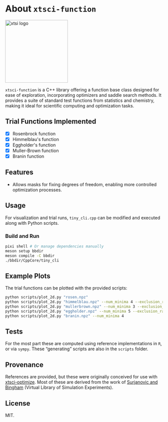 # About `xtsci-function`

<img src="./logo_xts-min.png" alt="xtsi logo" width="200" height="200"/>

`xtsci-function` is a C++ library offering a function base class designed for ease of exploration, incorporating optimizers and saddle search methods. It provides a suite of standard test functions from statistics and chemistry, making it ideal for scientific computing and optimization tasks.

## Trial Functions Implemented

- [X] Rosenbrock function
- [X] Himmelblau's function
- [X] Eggholder's function
- [X] Muller-Brown function
- [X] Branin function

## Features

- Allows masks for fixing degrees of freedom, enabling more controlled optimization processes.

## Usage

For visualization and trial runs, `tiny_cli.cpp` can be modified and executed along with Python scripts.

### Build and Run

```bash
pixi shell # Or manage dependencies manually
meson setup bbdir
meson compile -C bbdir
./bbdir/CppCore/tiny_cli
```

## Example Plots

The trial functions can be plotted with the provided scripts:

```bash
python scripts/plot_2d.py "rosen.npz"
python scripts/plot_2d.py "himmelblau.npz" --num_minima 4 --exclusion_radius 0.03
python scripts/plot_2d.py "mullerbrown.npz" --num_minima 3 --exclusion_radius 0.8
python scripts/plot_2d.py "eggholder.npz" --num_minima 5 --exclusion_radius 100
python scripts/plot_2d.py "branin.npz" --num_minima 4
```

## Tests

For the most part these are computed using reference implementations in `R`, or
via `sympy`. These &ldquo;generating&rdquo; scripts are also in the `scripts` folder.

## Provenance

References are provided, but these were originally conceived for use with
[xtsci-optimize](https://github.com/HaoZeke/xtsci-optimize). Most of these are derived from the work of [Surjanovic and
Bingham](https://www.sfu.ca/~ssurjano/index.html) (Virtual Library of Simulation Experiments).

## License

MIT.
